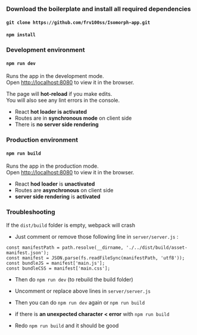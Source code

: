 ### Download the boilerplate and install all required dependencies

#### `git clone https://github.com/frv100ss/Isomorph-app.git`
#### `npm install` 

### Development environment

#### `npm run dev`

Runs the app in the development mode.<br>
Open [http://localhost:8080](http://localhost:8080) to view it in the browser.

The page will **hot-reload** if you make edits.<br>
You will also see any lint errors in the console.

* React **hot loader is activated** 
* Routes are in **synchronous mode** on client side
* There is **no server side rendering** 

### Production environment

#### `npm run build`

Runs the app in the production mode.<br>
Open [http://localhost:8080](http://localhost:8080) to view it in the browser.

* React **hod loader** is **unactivated** 
* Routes are **asynchronous** on client side
* **server side rendering** is **activated**

### Troubleshooting
If the `dist/build` folder is empty, webpack will crash 
* Just comment or remove those following line in `server/server.js` :
```
const manifestPath = path.resolve(__dirname, './../dist/build/asset-manifest.json');
const manifest = JSON.parse(fs.readFileSync(manifestPath, 'utf8'));
const bundleJS = manifest['main.js'];
const bundleCSS = manifest['main.css'];
```

* Then do `npm run dev` (to rebuild the build folder)
* Uncomment or replace above lines in `server/server.js` 
* Then you can do `npm run dev` again or `npm run build`

* if there is **an unexpected character < error** with `npm run build`
* Redo `npm run build` and it should be good


